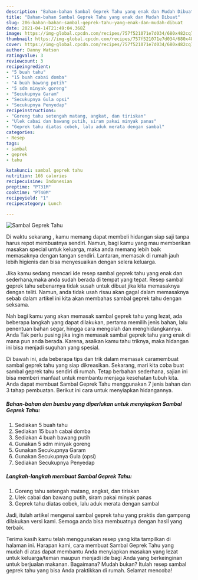 ```yaml
---
description: "Bahan-bahan Sambal Geprek Tahu yang enak dan Mudah Dibuat"
title: "Bahan-bahan Sambal Geprek Tahu yang enak dan Mudah Dibuat"
slug: 206-bahan-bahan-sambal-geprek-tahu-yang-enak-dan-mudah-dibuat
date: 2021-04-14T21:49:04.368Z
image: https://img-global.cpcdn.com/recipes/757f521071e7d034/680x482cq70/sambal-geprek-tahu-foto-resep-utama.jpg
thumbnail: https://img-global.cpcdn.com/recipes/757f521071e7d034/680x482cq70/sambal-geprek-tahu-foto-resep-utama.jpg
cover: https://img-global.cpcdn.com/recipes/757f521071e7d034/680x482cq70/sambal-geprek-tahu-foto-resep-utama.jpg
author: Danny Watson
ratingvalue: 3
reviewcount: 3
recipeingredient:
- "5 buah tahu"
- "15 buah cabai domba"
- "4 buah bawang putih"
- "5 sdm minyak goreng"
- "Secukupnya Garam"
- "Secukupnya Gula opsi"
- "Secukupnya Penyedap"
recipeinstructions:
- "Goreng tahu setengah matang, angkat, dan tiriskan"
- "Ulek cabai dan bawang putih, siram pakai minyak panas"
- "Geprek tahu diatas cobek, lalu aduk merata dengan sambal"
categories:
- Resep
tags:
- sambal
- geprek
- tahu

katakunci: sambal geprek tahu 
nutrition: 166 calories
recipecuisine: Indonesian
preptime: "PT31M"
cooktime: "PT40M"
recipeyield: "1"
recipecategory: Lunch

---
```



![Sambal Geprek Tahu](https://img-global.cpcdn.com/recipes/757f521071e7d034/680x482cq70/sambal-geprek-tahu-foto-resep-utama.jpg)

Di waktu  sekarang , kamu memang dapat membeli hidangan siap saji tanpa harus repot membuatnya sendiri. Namun, bagi kamu yang mau memberikan masakan special untuk keluarga, maka anda memang lebih baik memasaknya dengan tangan sendiri. Lantaran, memasak di rumah jauh lebih higienis dan bisa menyesuaikan dengan selera keluarga.

Jika kamu sedang mencari ide resep sambal geprek tahu yang enak dan sederhana,maka anda sudah berada di tempat yang tepat. Resep sambal geprek tahu  sebenarnya tidak susah untuk dibuat jika kita memasaknya dengan teliti. Namun, anda tidak usah risau akan gagal dalam memasaknya 
sebab dalam artikel ini kita akan membahas sambal geprek tahu dengan seksama.  



Nah bagi kamu yang akan memasak sambal geprek tahu yang lezat, ada beberapa langkah yang dapat dilakukan, pertama memilih jenis bahan, lalu penentuan bahan segar, hingga cara mengolah dan menghidangkannya. Anda Tak perlu pusing jika ingin memasak sambal geprek tahu yang enak di mana pun anda berada. Karena, asalkan kamu  tahu triknya, maka hidangan ini bisa menjadi suguhan yang spesial.

Di bawah ini, ada beberapa tips dan trik dalam memasak caramembuat sambal geprek tahu yang siap dikreasikan. Sekarang, mari kita coba buat sambal geprek tahu sendiri di rumah. Tetap berbahan sederhana, sajian ini bisa memberi manfaat untuk membantu menjaga kesehatan tubuh kita. Anda dapat membuat Sambal Geprek Tahu menggunakan 7 jenis bahan dan 3 tahap pembuatan. Berikut ini cara untuk menyiapkan hidangannya.

<!--inarticleads1-->

##### Bahan-bahan dan bumbu yang diperlukan untuk menyiapkan Sambal Geprek Tahu:

1. Sediakan 5 buah tahu
1. Sediakan 15 buah cabai domba
1. Sediakan 4 buah bawang putih
1. Gunakan 5 sdm minyak goreng
1. Gunakan Secukupnya Garam
1. Gunakan Secukupnya Gula (opsi)
1. Sediakan Secukupnya Penyedap




<!--inarticleads2-->

##### Langkah-langkah membuat Sambal Geprek Tahu:

1. Goreng tahu setengah matang, angkat, dan tiriskan
1. Ulek cabai dan bawang putih, siram pakai minyak panas
1. Geprek tahu diatas cobek, lalu aduk merata dengan sambal




Jadi, itulah artikel mengenai  sambal geprek tahu  yang praktis dan gampang dilakukan versi kami. Semoga anda bisa membuatnya dengan hasil yang terbaik. 

Terima kasih kamu telah menggunakan resep yang kita tampilkan di halaman ini. Harapan kami, cara membuat  Sambal Geprek Tahu yang mudah di atas dapat membantu Anda menyiapkan masakan yang lezat untuk keluarga/teman maupun menjadi ide bagi Anda yang berkeinginan untuk berjualan makanan. Bagaimana? Mudah bukan? Itulah resep sambal geprek tahu yang bisa Anda praktikkan di rumah. Selamat mencoba!

